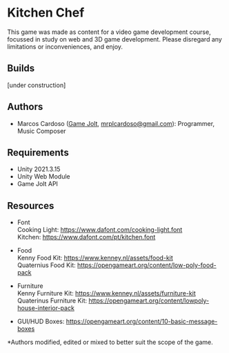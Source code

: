 # Kitchen Chef
This game was made as content for a video game development course, focussed in study on web and 3D game development. 
Please disregard any limitations or inconveniences, and enjoy.

## Builds
[under construction]

## Authors
* Marcos Cardoso ([Game Jolt](https://gamejolt.com/@marcoscardoso1_b064/games), mrplcardoso@gmail.com): Programmer, Music Composer

## Requirements
* Unity 2021.3.15  
* Unity Web Module  
* Game Jolt API

## Resources
* Font  
  Cooking Light: https://www.dafont.com/cooking-light.font  
  Kitchen: https://www.dafont.com/pt/kitchen.font  
  
* Food  
  Kenny Food Kit: https://www.kenney.nl/assets/food-kit  
  Quaternius Food Kit: https://opengameart.org/content/low-poly-food-pack  
 
* Furniture  
  Kenny Furniture Kit: https://www.kenney.nl/assets/furniture-kit  
  Quaterinus Furniture Kit: https://opengameart.org/content/lowpoly-house-interior-pack  
  
* GUI/HUD
  Boxes: https://opengameart.org/content/10-basic-message-boxes
  

*Authors modified, edited or mixed to better suit the scope of the game.
